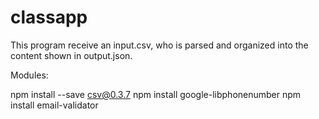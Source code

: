 # classapp
This program receive an input.csv, who is parsed and organized into the content shown in output.json.

Modules: 

npm install --save csv@0.3.7
npm install google-libphonenumber
npm install email-validator

